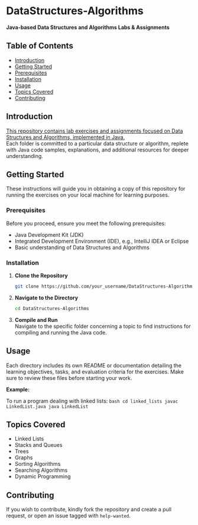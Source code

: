 # **DataStructures-Algorithms**

**Java-based Data Structures and Algorithms Labs & Assignments**

## **Table of Contents**

- [Introduction](#Introduction)
- [Getting Started](#Getting-Started)
- [Prerequisites](#Prerequisites)
- [Installation](#Installation)
- [Usage](#Usage)
- [Topics Covered](#Topics-Covered)
- [Contributing](#Contributing)


## **Introduction**

<u>This repository contains lab exercises and assignments focused on Data Structures and Algorithms, implemented in Java.</u>  
Each folder is committed to a particular data structure or algorithm, replete with Java code samples, explanations, and additional resources for deeper understanding.

## **Getting Started**

These instructions will guide you in obtaining a copy of this repository for running the exercises on your local machine for learning purposes.

### **Prerequisites**

Before you proceed, ensure you meet the following prerequisites:

- Java Development Kit (JDK)
- Integrated Development Environment (IDE), e.g., IntelliJ IDEA or Eclipse
- Basic understanding of Data Structures and Algorithms

### **Installation**

1. **Clone the Repository**
    ```bash
    git clone https://github.com/your_username/DataStructures-Algorithms.git
    ```

2. **Navigate to the Directory**
    ```bash
    cd DataStructures-Algorithms
    ```

3. **Compile and Run**  
    Navigate to the specific folder concerning a topic to find instructions for compiling and running the Java code.

## **Usage**

Each directory includes its own README or documentation detailing the learning objectives, tasks, and evaluation criteria for the exercises. Make sure to review these files before starting your work.

**Example:**

To run a program dealing with linked lists:
    ```bash
    cd linked_lists
    javac LinkedList.java
    java LinkedList
    ```

## **Topics Covered**

- Linked Lists
- Stacks and Queues
- Trees
- Graphs
- Sorting Algorithms
- Searching Algorithms
- Dynamic Programming

## **Contributing**

If you wish to contribute, kindly fork the repository and create a pull request, or open an issue tagged with `help-wanted`.
